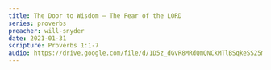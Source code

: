 ```yaml
---
title: The Door to Wisdom – The Fear of the LORD
series: proverbs
preacher: will-snyder
date: 2021-01-31
scripture: Proverbs 1:1-7
audio: https://drive.google.com/file/d/1D5z_dGvR8MRdQmQNCkMTlBSqkeSS25mX/view
---
```

